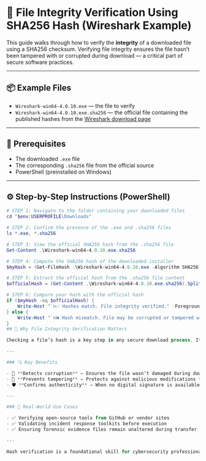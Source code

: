 # 🧪 File Integrity Verification Using SHA256 Hash (Wireshark Example)

This guide walks through how to verify the **integrity** of a downloaded file using a SHA256 checksum. Verifying file integrity ensures the file hasn’t been tampered with or corrupted during download — a critical part of secure software practices.

---

## 📦 Example Files

- `Wireshark-win64-4.0.10.exe` — the file to verify  
- `Wireshark-win64-4.0.10.exe.sha256` — the official file containing the published hashes from the [Wireshark download page](https://www.wireshark.org/download.html)

---

## 🧰 Prerequisites

- The downloaded `.exe` file  
- The corresponding `.sha256` file from the official source  
- PowerShell (preinstalled on Windows)

---

## ⚙️ Step-by-Step Instructions (PowerShell)

```powershell
# STEP 1: Navigate to the folder containing your downloaded files
cd "$env:USERPROFILE\Downloads"

# STEP 2: Confirm the presence of the .exe and .sha256 files
ls *.exe, *.sha256

# STEP 3: View the official SHA256 hash from the .sha256 file
Get-Content .\Wireshark-win64-4.0.10.exe.sha256

# STEP 4: Compute the SHA256 hash of the downloaded installer
$myHash = (Get-FileHash .\Wireshark-win64-4.0.10.exe -Algorithm SHA256).Hash

# STEP 5: Extract the official hash from the .sha256 file content
$officialHash = (Get-Content .\Wireshark-win64-4.0.10.exe.sha256).Split(" ")[0]

# STEP 6: Compare your hash with the official hash
if ($myHash -eq $officialHash) {
    Write-Host "`n✅ Hashes match. File integrity verified." -ForegroundColor Green
} else {
    Write-Host "`n❌ Hash mismatch. File may be corrupted or tampered with." -ForegroundColor Red
}
## 🧠 Why File Integrity Verification Matters

Checking a file’s hash is a key step in any secure download process. It confirms the file was not altered, corrupted, or replaced before execution.

---

### 🔍 Key Benefits

- 🧪 **Detects corruption** — Ensures the file wasn’t damaged during download (e.g., incomplete or interrupted transfer)  
- 🧨 **Prevents tampering** — Protects against malicious modifications from compromised mirrors or supply chain attacks  
- 🛡️ **Confirms authenticity** — When no digital signature is available, a hash check still ensures the file is genuine  

---

### 📌 Real-World Use Cases

- ✅ Verifying open-source tools from GitHub or vendor sites  
- ✅ Validating incident response toolkits before execution  
- ✅ Ensuring forensic evidence files remain unaltered during transfer  

---

Hash verification is a foundational skill for cybersecurity professionals and an essential habit in secure software workflows.
